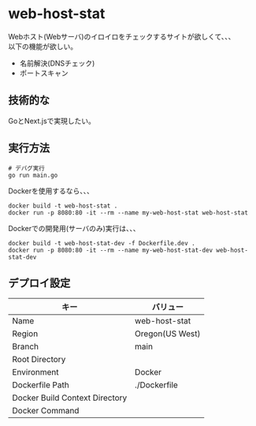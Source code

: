 # web-host-stat

Webホスト(Webサーバ)のイロイロをチェックするサイトが欲しくて、、、  
以下の機能が欲しい。  

- 名前解決(DNSチェック)
- ポートスキャン

## 技術的な

GoとNext.jsで実現したい。  

## 実行方法

```shell
# デバグ実行
go run main.go
```

Dockerを使用するなら、、、  

```shell
docker build -t web-host-stat .
docker run -p 8080:80 -it --rm --name my-web-host-stat web-host-stat
```

Dockerでの開発用(サーバのみ)実行は、、、

```shell
docker build -t web-host-stat-dev -f Dockerfile.dev .
docker run -p 8080:80 -it --rm --name my-web-host-stat-dev web-host-stat-dev
```

## デプロイ設定

| キー | バリュー |
| ---- | ---- |
| Name | web-host-stat |
| Region | Oregon(US West) |
| Branch | main |
| Root Directory |  |
| Environment | Docker |
| Dockerfile Path | ./Dockerfile |
| Docker Build Context Directory |  |
| Docker Command |  |
